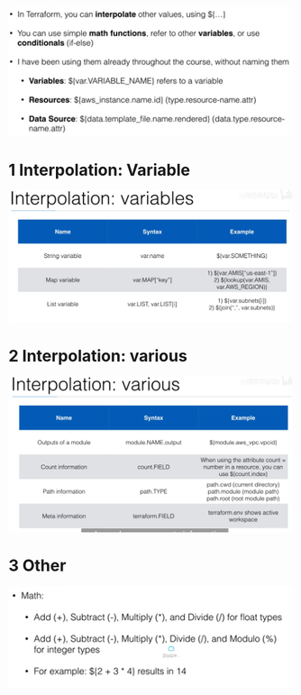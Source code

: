 
![](image/Pasted%20image%2020231121204134.png)

# 1 Interpolation: Variable

![](image/Pasted%20image%2020231121204548.png)


# 2 Interpolation: various


![](image/Pasted%20image%2020231121204737.png)



# 3 Other

![](image/Pasted%20image%2020231121204820.png)

